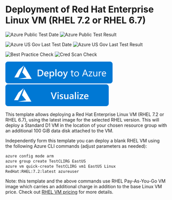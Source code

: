 # Deployment of Red Hat Enterprise Linux VM (RHEL 7.2 or RHEL 6.7)

![Azure Public Test Date](https://azurequickstartsservice.blob.core.windows.net/badges/101-vm-simple-rhel/PublicLastTestDate.svg)
![Azure Public Test Result](https://azurequickstartsservice.blob.core.windows.net/badges/101-vm-simple-rhel/PublicDeployment.svg)

![Azure US Gov Last Test Date](https://azurequickstartsservice.blob.core.windows.net/badges/101-vm-simple-rhel/FairfaxLastTestDate.svg)
![Azure US Gov Last Test Result](https://azurequickstartsservice.blob.core.windows.net/badges/101-vm-simple-rhel/FairfaxDeployment.svg)

![Best Practice Check](https://azurequickstartsservice.blob.core.windows.net/badges/101-vm-simple-rhel/BestPracticeResult.svg)
![Cred Scan Check](https://azurequickstartsservice.blob.core.windows.net/badges/101-vm-simple-rhel/CredScanResult.svg)

[![Deploy To Azure](https://raw.githubusercontent.com/Azure/azure-quickstart-templates/master/1-CONTRIBUTION-GUIDE/images/deploytoazure.svg?sanitize=true)](https://portal.azure.com/#create/Microsoft.Template/uri/https%3A%2F%2Fraw.githubusercontent.com%2FAzure%2Fazure-quickstart-templates%2Fmaster%2F101-vm-simple-rhel%2Fazuredeploy.json)
[![Visualize](https://raw.githubusercontent.com/Azure/azure-quickstart-templates/master/1-CONTRIBUTION-GUIDE/images/visualizebutton.svg?sanitize=true)](http://armviz.io/#/?load=https%3A%2F%2Fraw.githubusercontent.com%2FAzure%2Fazure-quickstart-templates%2Fmaster%2F101-vm-simple-rhel%2Fazuredeploy.json)

This template allows deploying a Red Hat Enterprise Linux VM (RHEL 7.2 or RHEL
6.7), using the latest image for the selected RHEL version. This will deploy a
Standard D1 VM in the location of your chosen resource group with an additional
100 GiB data disk attached to the VM.

Independently form this template you can deploy a blank RHEL VM using the
following Azure CLI commands (adjust parameters as needed):

```
azure config mode arm
azure group create TestCLIRG EastUS
azure vm quick-create TestCLIRG vm1 EastUS Linux RedHat:RHEL:7.2:latest azureuser
```

Note: this template and the above commands use RHEL Pay-As-You-Go VM image which
carries an additional charge in addition to the base Linux VM price. Check out
[RHEL VM pricing](https://azure.microsoft.com/en-us/pricing/details/virtual-machines/#red-hat)
for more details.
